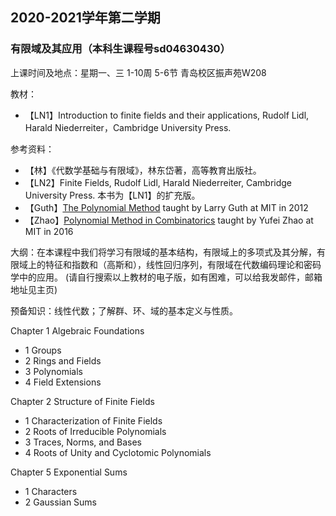 ## 2020-2021学年第二学期
### 有限域及其应用（本科生课程号sd04630430）

上课时间及地点：星期一、三 1-10周 5-6节 青岛校区振声苑W208

教材：
* 【LN1】Introduction to finite fields and their applications, Rudolf Lidl, Harald Niederreiter，Cambridge University Press.

参考资料：
* 【林】《代数学基础与有限域》，林东岱著，高等教育出版社。
* 【LN2】Finite Fields, Rudolf Lidl, Harald Niederreiter, Cambridge University Press. 本书为【LN1】的扩充版。
* 【Guth】[The Polynomial Method](http://math.mit.edu/~lguth/PolynomialMethod.html) taught by Larry Guth at MIT in 2012
* 【Zhao】[Polynomial Method in Combinatorics](https://yufeizhao.com/pm16/) taught by Yufei Zhao at MIT in 2016


大纲：在本课程中我们将学习有限域的基本结构，有限域上的多项式及其分解，有限域上的特征和指数和（高斯和），线性回归序列，有限域在代数编码理论和密码学中的应用。
(请自行搜索以上教材的电子版，如有困难，可以给我发邮件，邮箱地址见主页)

预备知识：线性代数；了解群、环、域的基本定义与性质。

Chapter 1 Algebraic Foundations
* 1 Groups
* 2 Rings and Fields
* 3 Polynomials
* 4 Field Extensions

Chapter 2 Structure of Finite Fields
* 1 Characterization of Finite Fields
* 2 Roots of Irreducible Polynomials
* 3 Traces, Norms, and Bases
* 4 Roots of Unity and Cyclotomic Polynomials

Chapter 5 Exponential Sums
* 1 Characters
* 2 Gaussian Sums
